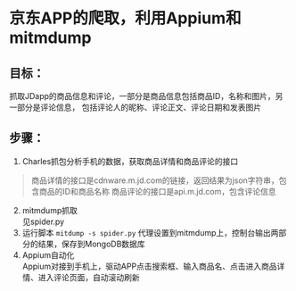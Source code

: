 # 京东APP的爬取，利用Appium和mitmdump

## 目标：  
抓取JDapp的商品信息和评论，一部分是商品信息包括商品ID，名称和图片，另一部分是评论信息，
包括评论人的昵称、评论正文、评论日期和发表图片

## 步骤：
1. Charles抓包分析手机的数据，获取商品详情和商品评论的接口
> 商品详情的接口是cdnware.m.jd.com的链接，返回结果为json字符串，包含商品的ID和商品名称
> 商品评论的接口是api.m.jd.com，包含评论信息
2. mitmdump抓取   
见spider.py
3.  运行脚本
```mitdump -s spider.py```
代理设置到mitmdump上，控制台输出两部分的结果，保存到MongoDB数据库
4. Appium自动化  
Appium对接到手机上，驱动APP点击搜索框、输入商品名、点击进入商品详情、进入评论页面，自动滚动刷新

